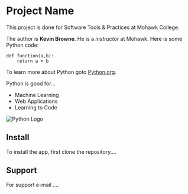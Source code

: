 # Project Name

This project is done for Software Tools & Practices at Mohawk College.

The author is **Kevin Browne**.  He is a _instructor_ at Mohawk.  Here is some Python code:

```
def function(a,b):
    return a + b
```
To learn more about Python goto [Python.org](https://www.python.org).

Python is good for...
- Machine Learning
- Web Applications
- Learning to Code

![Python Logo](https://upload.wikimedia.org/wikipedia/commons/thumb/c/c3/Python-logo-notext.svg/1869px-Python-logo-notext.svg.png)

## Install

To install the app, first clone the repository....

## Support

For support e-mail ....


